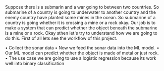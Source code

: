 Suppose there is a submarin and a war going to between two countries. So submarine of a country is going to underwater to another country and the enemy country 
have planted some mines in the ocean. So submarine of a country is going whether it is crossing a mine or a rock okay.
Our job is to make a system that can predict whether the object beneath the submarine is a mine or a rock. Okay sthen let's try to understand how we are going 
to do this. First of all lets see the workflow of this project.

•	Collect the sonar data
•	Now we feed the sonar data into the ML model.
•	Our ML model can predict whether the object is made of metal or just rock.
•	The use case we are going to use a logistic regression because its work well into binary classification 

